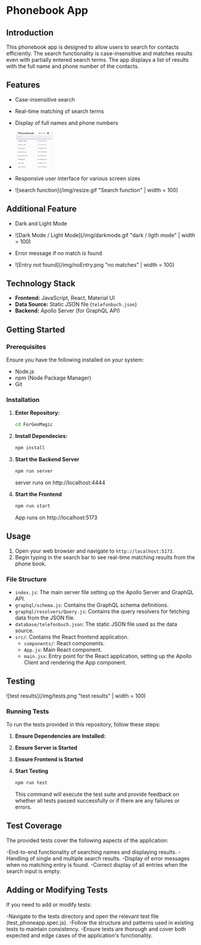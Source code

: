 # Phonebook App

## Introduction

This phonebook app is designed to allow users to search for contacts efficiently.
The search functionality is case-insensitive and matches results even with partially entered search terms.
The app displays a list of results with the full name and phone number of the contacts.

## Features

- Case-insensitive search
- Real-time matching of search terms
- Display of full names and phone numbers
- <img src="/img/searchFunction.gif" width="100" height="100">

- Responsive user interface for various screen sizes
- ![search function](/img/resize.gif "Search function" | width = 100)

## Additional Feature

- Dark and Light Mode
- ![Dark Mode / Light Mode](/img/darkmode.gif "dark / ligth mode" | width = 100)

- Error message if no match is found
- ![Entry not found](/img/noEntry.png "no matches" | width = 100)

## Technology Stack

- **Frontend:** JavaScript, React, Material UI
- **Data Source:** Static JSON file (`telefonbuch.json`)
- **Backend:** Apollo Server (for GraphQL API)

## Getting Started

### Prerequisites

Ensure you have the following installed on your system:

- Node.js
- npm (Node Package Manager)
- Git

### Installation

1. **Enter Repository:**

   ```bash
   cd ForGeoMagic
   ```

2. **Install Dependecies:**

   ```bash
   npm install
   ```

3. **Start the Backend Server**

   ```bash
   npm run server
   ```

   server runs on http://localhost:4444

4. **Start the Frontend**

   ```bash
   npm run start
   ```

   App runs on http://localhost:5173

## Usage

1. Open your web browser and navigate to `http://localhost:5173`.
2. Begin typing in the search bar to see real-time matching results from the phone book.

### File Structure

- `index.js`: The main server file setting up the Apollo Server and GraphQL API.
- `graphql/schema.js`: Contains the GraphQL schema definitions.
- `graphql/resolvers/Query.js`: Contains the query resolvers for fetching data from the JSON file.
- `database/telefonbuch.json`: The static JSON file used as the data source.
- `src/`: Contains the React frontend application.
  - `components/`: React components.
  - `App.js`: Main React component.
  - `main.jsx`: Entry point for the React application, setting up the Apollo Client and rendering the App component.

## Testing

![test results](/img/tests.png "test results" | width = 100)

### Running Tests

To run the tests provided in this repository, follow these steps:

1. **Ensure Dependencies are Installed:**
2. **Ensure Server is Started**
3. **Ensure Frontend is Started**

4. **Start Testing**

   ```bash
   npm run test
   ```

   This command will execute the test suite and provide feedback on whether all tests passed successfully or if there are any failures or errors.

## Test Coverage

The provided tests cover the following aspects of the application:

-End-to-end functionality of searching names and displaying results.
-Handling of single and multiple search results.
-Display of error messages when no matching entry is found.
-Correct display of all entries when the search input is empty.

## Adding or Modifying Tests

If you need to add or modify tests:

-Navigate to the tests directory and open the relevant test file (test_phoneapp.spec.js).
-Follow the structure and patterns used in existing tests to maintain consistency.
-Ensure tests are thorough and cover both expected and edge cases of the application's functionality.
